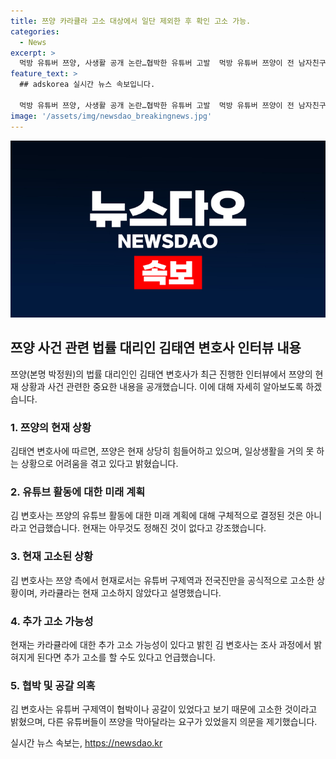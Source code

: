 ```yaml
---
title: 쯔양 카라큘라 고소 대상에서 일단 제외한 후 확인 고소 가능.
categories:
  - News
excerpt: >
  먹방 유튜버 쯔양, 사생활 공개 논란…협박한 유튜버 고발  먹방 유튜버 쯔양이 전 남자친구이자 전 소속사 대표로부터 4년간 폭행과 협박을 당했다고 폭로하며 유튜버 구제역과 전국진을 고소하고, 추가로 유튜버 카라큘라에 대해서도 고소 가능성을 시사했습니다. 또한, 혐의를 부인한 구제역의 자진 출석과 이에 대한 김 변호사의 반박 내용도 드러났으며, 현재 쯔양의 힘든 상황과 미래 방향에 대한 추측도 이어졌습니다.
feature_text: >
  ## adskorea 실시간 뉴스 속보입니다.

  먹방 유튜버 쯔양, 사생활 공개 논란…협박한 유튜버 고발  먹방 유튜버 쯔양이 전 남자친구이자 전 소속사 대표로부터 4년간 폭행과 협박을 당했다고 폭로하며 유튜버 구제역과 전국진을 고소하고, 추가로 유튜버 카라큘라에 대해서도 고소 가능성을 시사했습니다. 또한, 혐의를 부인한 구제역의 자진 출석과 이에 대한 김 변호사의 반박 내용도 드러났으며, 현재 쯔양의 힘든 상황과 미래 방향에 대한 추측도 이어졌습니다.
image: '/assets/img/newsdao_breakingnews.jpg'
---
```


<p><img src="/assets/img/newsdao_breakingnews.jpg" alt="adskorea 속보" /></p>

<h2 data-ke-size="size26">쯔양 사건 관련 법률 대리인 김태연 변호사 인터뷰 내용</h2>

<p data-ke-size="size16">쯔양(본명 박정원)의 법률 대리인인 김태연 변호사가 최근 진행한 인터뷰에서 쯔양의 현재 상황과 사건 관련한 중요한 내용을 공개했습니다. 이에 대해 자세히 알아보도록 하겠습니다.</p>

<h3>1. 쯔양의 현재 상황</h3>

<p data-ke-size="size16">김태연 변호사에 따르면, 쯔양은 현재 상당히 힘들어하고 있으며, 일상생활을 거의 못 하는 상황으로 어려움을 겪고 있다고 밝혔습니다.</p>

<h3>2. 유튜브 활동에 대한 미래 계획</h3>

<p data-ke-size="size16">김 변호사는 쯔양의 유튜브 활동에 대한 미래 계획에 대해 구체적으로 결정된 것은 아니라고 언급했습니다. 현재는 아무것도 정해진 것이 없다고 강조했습니다.</p>

<h3>3. 현재 고소된 상황</h3>

<p data-ke-size="size16">김 변호사는 쯔양 측에서 현재로서는 유튜버 구제역과 전국진만을 공식적으로 고소한 상황이며, 카라큘라는 현재 고소하지 않았다고 설명했습니다.</p>

<h3>4. 추가 고소 가능성</h3>

<p data-ke-size="size16">현재는 카라큘라에 대한 추가 고소 가능성이 있다고 밝힌 김 변호사는 조사 과정에서 밝혀지게 된다면 추가 고소를 할 수도 있다고 언급했습니다.</p>

<h3>5. 협박 및 공갈 의혹</h3>

<p data-ke-size="size16">김 변호사는 유튜버 구제역이 협박이나 공갈이 있었다고 보기 때문에 고소한 것이라고 밝혔으며, 다른 유튜버들이 쯔양을 막아달라는 요구가 있었을지 의문을 제기했습니다.</p>
실시간 뉴스 속보는, <a href="https://newsdao.kr" rel="dofollow">https://newsdao.kr</a>


